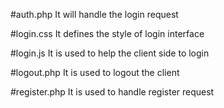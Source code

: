 #auth.php
It will handle the login request

#login.css
It defines the style of login interface

#login.js 
It is used to help the client side to login

#logout.php
It is used to logout the client

#register.php
It is used to handle register request
